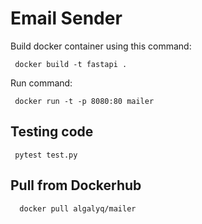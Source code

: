 # Email Sender
  Build docker container using this command:
  ```
   docker build -t fastapi .
  ```
  Run command:
  ```
   docker run -t -p 8080:80 mailer
  ```

## Testing code

  ```
   pytest test.py
  ```

## Pull from Dockerhub

 ```
   docker pull algalyq/mailer
  ```
